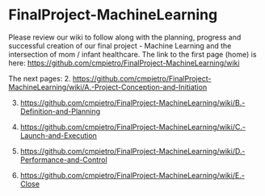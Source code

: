 # FinalProject-MachineLearning

Please review our wiki to follow along with the planning, progress and successful creation of our final project - Machine Learning and the intersection of mom / infant healthcare.  The link to the first page (home) is here:  https://github.com/cmpietro/FinalProject-MachineLearning/wiki

The next pages: 2. https://github.com/cmpietro/FinalProject-MachineLearning/wiki/A.-Project-Conception-and-Initiation

3. https://github.com/cmpietro/FinalProject-MachineLearning/wiki/B.-Definition-and-Planning

4. https://github.com/cmpietro/FinalProject-MachineLearning/wiki/C.-Launch-and-Execution

5. https://github.com/cmpietro/FinalProject-MachineLearning/wiki/D.-Performance-and-Control

6. https://github.com/cmpietro/FinalProject-MachineLearning/wiki/E.-Close
